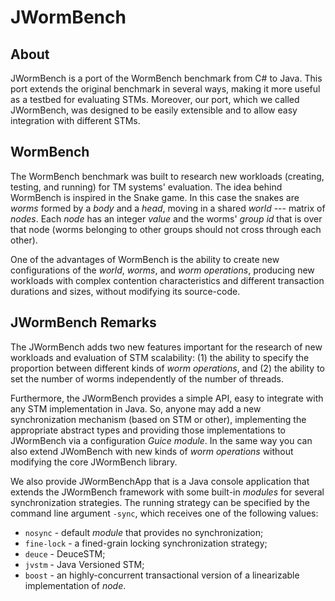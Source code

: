 # JWormBench

## About

JWormBench is a port of the WormBench benchmark from C# to Java. This port extends the original benchmark in several
ways, making it more useful as a testbed for evaluating STMs. Moreover, our port, which we called JWormBench, was designed to be easily extensible and to allow easy integration with different STMs.


## WormBench

The WormBench benchmark was built to research new workloads (creating, testing, and running) for TM systems' evaluation. The idea behind WormBench is inspired in the Snake game. In this case the snakes are *worms* formed by a *body* and a *head*, moving in a shared *world* --- matrix of *nodes*. Each *node* has an integer *value* and the worms' *group id* that is over that node (worms belonging to other groups should not cross through each other). 

One of the advantages of WormBench is the ability to create new configurations of the *world*, *worms*, and *worm operations*, producing new workloads with complex contention characteristics and different transaction durations and sizes, without modifying its source-code. 

## JWormBench Remarks

The JWormBench adds two new features important for the research of new workloads and evaluation of STM scalability: (1) the ability to specify the proportion between different kinds of *worm operations*, and (2) the ability to set the number of worms independently of the number of threads.  

Furthermore, the JWormBench provides a simple API, easy to integrate with any STM implementation in Java. So, anyone may add a new synchronization mechanism (based on STM or other), implementing the appropriate abstract types and providing those implementations to JWormBench via a configuration *Guice module*. In the same way you can also extend JWomBench with new kinds of *worm operations* without modifying the core JWormBench library.

We also provide JWormBenchApp that is a Java console application that extends the JWormBench framework with some built-in *modules* for several synchronization strategies. The running strategy can be specified by the command line argument `-sync`, which receives one of the following values: 

* `nosync` - default *module* that provides no synchronization; 
* `fine-lock` - a fined-grain locking synchronization strategy;
* `deuce` - DeuceSTM; 
* `jvstm` - Java Versioned STM; 
* `boost` - an highly-concurrent transactional version of a linearizable implementation of *node*.
